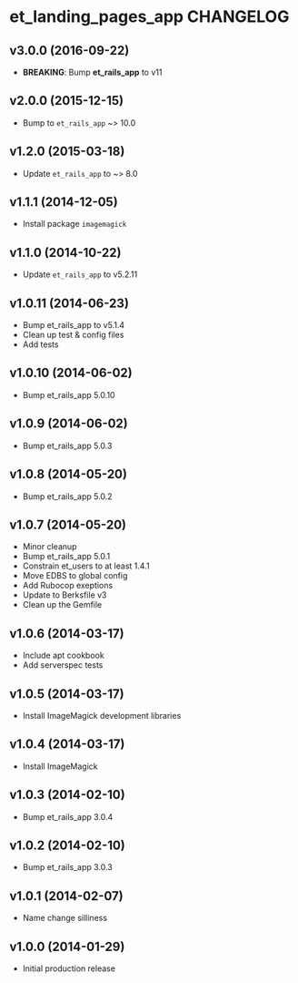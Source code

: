 # et_landing_pages_app CHANGELOG

## v3.0.0 (2016-09-22)

* **BREAKING**: Bump **et_rails_app** to v11

## v2.0.0 (2015-12-15)

* Bump to `et_rails_app` ~> 10.0

## v1.2.0 (2015-03-18)

* Update `et_rails_app` to ~> 8.0

## v1.1.1 (2014-12-05)

* Install package `imagemagick`

## v1.1.0 (2014-10-22)

* Update `et_rails_app` to v5.2.11

## v1.0.11 (2014-06-23)

* Bump et_rails_app to v5.1.4
* Clean up test & config files
* Add tests

## v1.0.10 (2014-06-02)

* Bump et_rails_app 5.0.10

## v1.0.9 (2014-06-02)

* Bump et_rails_app 5.0.3

## v1.0.8 (2014-05-20)

* Bump et_rails_app 5.0.2

## v1.0.7 (2014-05-20)

* Minor cleanup
* Bump et_rails_app 5.0.1
* Constrain et_users to at least 1.4.1
* Move EDBS to global config
* Add Rubocop exeptions
* Update to Berksfile v3
* Clean up the Gemfile

## v1.0.6 (2014-03-17)

* Include apt cookbook
* Add serverspec tests

## v1.0.5 (2014-03-17)

* Install ImageMagick development libraries

## v1.0.4 (2014-03-17)

* Install ImageMagick

## v1.0.3 (2014-02-10)

* Bump et_rails_app 3.0.4

## v1.0.2 (2014-02-10)

* Bump et_rails_app 3.0.3

## v1.0.1 (2014-02-07)

* Name change silliness

## v1.0.0 (2014-01-29)

* Initial production release
